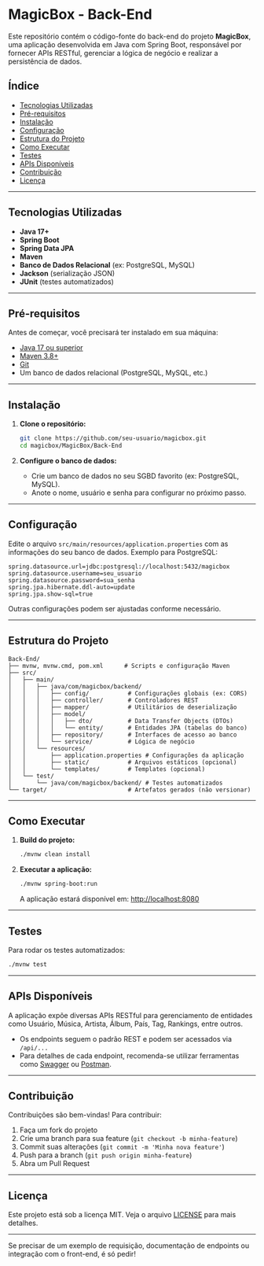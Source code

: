 # MagicBox - Back-End

Este repositório contém o código-fonte do back-end do projeto **MagicBox**, uma aplicação desenvolvida em Java com Spring Boot, responsável por fornecer APIs RESTful, gerenciar a lógica de negócio e realizar a persistência de dados.

## Índice

- [Tecnologias Utilizadas](#tecnologias-utilizadas)
- [Pré-requisitos](#pré-requisitos)
- [Instalação](#instalação)
- [Configuração](#configuração)
- [Estrutura do Projeto](#estrutura-do-projeto)
- [Como Executar](#como-executar)
- [Testes](#testes)
- [APIs Disponíveis](#apis-disponíveis)
- [Contribuição](#contribuição)
- [Licença](#licença)

---

## Tecnologias Utilizadas

- **Java 17+**
- **Spring Boot**
- **Spring Data JPA**
- **Maven**
- **Banco de Dados Relacional** (ex: PostgreSQL, MySQL)
- **Jackson** (serialização JSON)
- **JUnit** (testes automatizados)

---

## Pré-requisitos

Antes de começar, você precisará ter instalado em sua máquina:

- [Java 17 ou superior](https://adoptium.net/)
- [Maven 3.8+](https://maven.apache.org/)
- [Git](https://git-scm.com/)
- Um banco de dados relacional (PostgreSQL, MySQL, etc.)

---

## Instalação

1. **Clone o repositório:**
   ```bash
   git clone https://github.com/seu-usuario/magicbox.git
   cd magicbox/MagicBox/Back-End
   ```

2. **Configure o banco de dados:**
   - Crie um banco de dados no seu SGBD favorito (ex: PostgreSQL, MySQL).
   - Anote o nome, usuário e senha para configurar no próximo passo.

---

## Configuração

Edite o arquivo `src/main/resources/application.properties` com as informações do seu banco de dados. Exemplo para PostgreSQL:

```properties
spring.datasource.url=jdbc:postgresql://localhost:5432/magicbox
spring.datasource.username=seu_usuario
spring.datasource.password=sua_senha
spring.jpa.hibernate.ddl-auto=update
spring.jpa.show-sql=true
```

Outras configurações podem ser ajustadas conforme necessário.

---

## Estrutura do Projeto

```
Back-End/
├── mvnw, mvnw.cmd, pom.xml      # Scripts e configuração Maven
├── src/
│   ├── main/
│   │   ├── java/com/magicbox/backend/
│   │   │   ├── config/           # Configurações globais (ex: CORS)
│   │   │   ├── controller/       # Controladores REST
│   │   │   ├── mapper/           # Utilitários de deserialização
│   │   │   ├── model/
│   │   │   │   ├── dto/          # Data Transfer Objects (DTOs)
│   │   │   │   └── entity/       # Entidades JPA (tabelas do banco)
│   │   │   ├── repository/       # Interfaces de acesso ao banco
│   │   │   └── service/          # Lógica de negócio
│   │   └── resources/
│   │       ├── application.properties # Configurações da aplicação
│   │       ├── static/           # Arquivos estáticos (opcional)
│   │       └── templates/        # Templates (opcional)
│   └── test/
│       └── java/com/magicbox/backend/ # Testes automatizados
└── target/                       # Artefatos gerados (não versionar)
```

---

## Como Executar

1. **Build do projeto:**
   ```bash
   ./mvnw clean install
   ```

2. **Executar a aplicação:**
   ```bash
   ./mvnw spring-boot:run
   ```
   A aplicação estará disponível em: [http://localhost:8080](http://localhost:8080)

---

## Testes

Para rodar os testes automatizados:

```bash
./mvnw test
```

---

## APIs Disponíveis

A aplicação expõe diversas APIs RESTful para gerenciamento de entidades como Usuário, Música, Artista, Álbum, País, Tag, Rankings, entre outros.

- Os endpoints seguem o padrão REST e podem ser acessados via `/api/...`
- Para detalhes de cada endpoint, recomenda-se utilizar ferramentas como [Swagger](https://swagger.io/) ou [Postman](https://www.postman.com/).

---

## Contribuição

Contribuições são bem-vindas! Para contribuir:

1. Faça um fork do projeto
2. Crie uma branch para sua feature (`git checkout -b minha-feature`)
3. Commit suas alterações (`git commit -m 'Minha nova feature'`)
4. Push para a branch (`git push origin minha-feature`)
5. Abra um Pull Request

---

## Licença

Este projeto está sob a licença MIT. Veja o arquivo [LICENSE](../LICENSE) para mais detalhes.

---

Se precisar de um exemplo de requisição, documentação de endpoints ou integração com o front-end, é só pedir! 